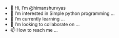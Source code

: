 - 👋 Hi, I’m @himanshurvyas
- 👀 I’m interested in Simple python programming ...
- 🌱 I’m currently learning ...
- 💞️ I’m looking to collaborate on ...
- 📫 How to reach me ...

<!---
himanshurvyas/himanshurvyas is a ✨ special ✨ repository because its `README.md` (this file) appears on your GitHub profile.
You can click the Preview link to take a look at your changes.
--->
